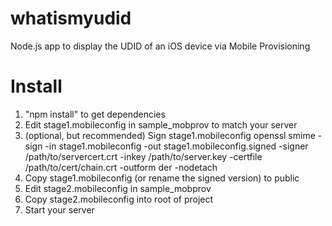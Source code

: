 whatismyudid
============

Node.js app to display the UDID of an iOS device via Mobile Provisioning


Install
=======

1. "npm install" to get dependencies
2. Edit stage1.mobileconfig in sample_mobprov to match your server
3. (optional, but recommended) Sign stage1.mobileconfig
     openssl smime -sign -in stage1.mobileconfig -out stage1.mobileconfig.signed -signer /path/to/servercert.crt -inkey /path/to/server.key -certfile /path/to/cert/chain.crt -outform der -nodetach
4. Copy stage1.mobileconfig (or rename the signed version) to public
5. Edit stage2.mobileconfig in sample_mobprov
7. Copy stage2.mobileconfig into root of project
8. Start your server